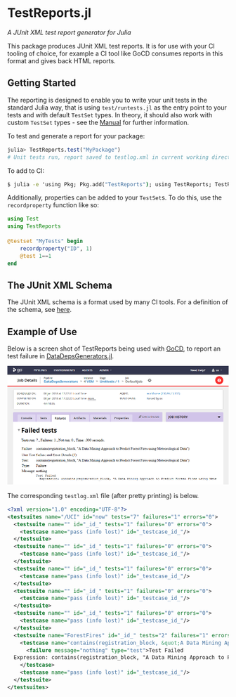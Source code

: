 # TestReports.jl

*A JUnit XML test report generator for Julia*

This package produces JUnit XML test reports. It is for use with your CI tooling of choice,
for example a CI tool like GoCD consumes reports in this format and gives back HTML reports.

## Getting Started

The reporting is designed to enable you to write your unit tests in the standard Julia way,
that is using `test/runtests.jl` as the entry point to your tests and with default `TestSet`
types. In theory, it should also work with custom `TestSet` types - see the [Manual](@ref) for 
further information.

To test and generate a report for your package:

```julia
julia> TestReports.test("MyPackage")
# Unit tests run, report saved to testlog.xml in current working directory
```

To add to CI:

```cmd
$ julia -e 'using Pkg; Pkg.add("TestReports"); using TestReports; TestReports.test("MyPackage")'
```

Additionally, properties can be added to your `TestSet`s. To do this, use the `recordproperty`
function like so:

```julia
using Test
using TestReports

@testset "MyTests" begin
    recordproperty("ID", 1)
    @test 1==1
end
```

## The JUnit XML Schema

The JUnit XML schema is a format used by many CI tools. For a definition of the schema, see [here](https://www.ibm.com/support/knowledgecenter/en/SSQ2R2_14.2.0/com.ibm.rsar.analysis.codereview.cobol.doc/topics/cac_useresults_junit.html).

## Example of Use

Below is a screen shot of TestReports being used with [GoCD](https://github.com/gocd/gocd/),
to report an test failure in [DataDepsGenerators.jl](https://github.com/oxinabox/DataDepsGenerators.jl/).

![Screenshot of GoCD web-interface showing failing tests](assets/FailingTests.PNG)

The corresponding `testlog.xml` file (after pretty printing) is below.

```xml
<?xml version="1.0" encoding="UTF-8"?>
<testsuites name="/UCI" id="now" tests="7" failures="1" errors="0">
  <testsuite name="" id="_id_" tests="1" failures="0" errors="0">
    <testcase name="pass (info lost)" id="_testcase_id_"/>
  </testsuite>
  <testsuite name="" id="_id_" tests="1" failures="0" errors="0">
    <testcase name="pass (info lost)" id="_testcase_id_"/>
  </testsuite>
  <testsuite name="" id="_id_" tests="1" failures="0" errors="0">
    <testcase name="pass (info lost)" id="_testcase_id_"/>
  </testsuite>
  <testsuite name="" id="_id_" tests="1" failures="0" errors="0">
    <testcase name="pass (info lost)" id="_testcase_id_"/>
  </testsuite>
  <testsuite name="" id="_id_" tests="1" failures="0" errors="0">
    <testcase name="pass (info lost)" id="_testcase_id_"/>
  </testsuite>
  <testsuite name="ForestFires" id="_id_" tests="2" failures="1" errors="0">
    <testcase name="contains(registration_block, &quot;A Data Mining Approach to Predict Forest Fires using Meteorological Data&quot;)" id="_testcase_id_">
      <failure message="nothing" type="test">Test Failed
  Expression: contains(registration_block, "A Data Mining Approach to Predict Forest Fires using Meteorological Data")</failure>
    </testcase>
    <testcase name="pass (info lost)" id="_testcase_id_"/>
  </testsuite>
</testsuites>
```